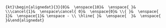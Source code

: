 `{kt}\begin{alignedat}{3}{0}&  \enspace{10}&  \enspace{ }& \\\cancel{1}&  \enspace\cancel{ 0}&  \enspace{0}& \\{ }&  \enspace{ 1}&  \enspace{1}& \enspace - \\ \hline{ }&  \enspace{  }&  \enspace{ }&\end{alignedat}`